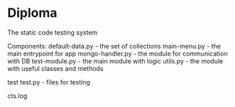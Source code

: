 # Diploma
The static code testing system

Components:
default-data.py - the set of collections
main-menu.py - the main entrypoint for app
mongo-handler.py - the module for communication with DB
test-module.py - the main module with logic
utils.py - the module with useful classes and methods

test
test.py - files for testing

cts.log
